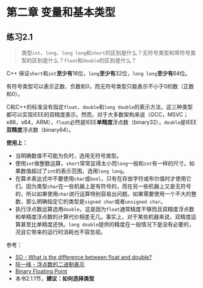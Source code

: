 # 第二章 变量和基本类型  

## 练习2.1
> 类型`int`、`long`、`long long`和`short`的区别是什么？无符号类型和带符号类型的区别是什么？`float`和`double`的区别是什么？  

C++ 保证`short`和`int`**至少有**16位，`long`**至少有**32位，`long long`**至少有**64位。  

有符号类型可以表示正数、负数和0，而无符号类型只能表示不小于0的数（正数和0）。  

C和C++的标准没有指定`float`、`double`和`long double`的表示方法，这三种类型都可以实现IEEE的双精度表示。然而，对于大多数架构来说（GCC，MSVC；x86，x64，ARM），`float`必然是IEEE**单精度**浮点数（binary32），`double`是IEEE**双精度**浮点数（binary64）。  

**使用上：**  
- 当明确数值不可能为负时，选用无符号类型。  
- 使用`int`做整数运算，`short`常常显得太小而`long`一般和`int`有一样的尺寸。如果数值超过了`int`的表示范围，选用`long long`。  
- 在算术表达式中不要使用`char`或`bool`，只有在存放字符或布尔值时才使用它们。因为类型`char`在一些机器上是有符号的，而在另一些机器上又是无符号的，所以如果使用`char`进行运算特别容易出问题。如果需要使用一个不大的整数，那么明确指定它的类型是`signed char`或者`unsigned char`。  
- 执行浮点数运算选用`double`，这是因为`float`通常精度不够而且双精度浮点数和单精度浮点数的计算代价相差无几。事实上，对于某些机器来说，双精度运算甚至比单精度还快。`long double`提供的精度在一般情况下是没有必要的，况且它带来的运行时消耗也不容忽视。  

参考：  
- [SO - What is the difference between float and double?](https://stackoverflow.com/questions/2386772/what-is-the-difference-between-float-and-double)  
- [阮一峰 - 浮点数的二进制表示](http://www.ruanyifeng.com/blog/2010/06/ieee_floating-point_representation.html)  
- [Binary Floating Point](https://ryanstutorials.net/binary-tutorial/binary-floating-point.php)  
- 本书2.1.1节，**建议：如何选择类型**  
